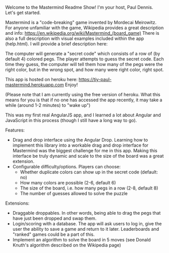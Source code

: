 Welcome to the Mastermind Readme Show! I'm your host, Paul Dennis. Let's get started.

Mastermind is a "code-breaking" game invented by Mordecai Meirowitz.
For anyone unfamiliar with the game, Wikipedia provides a great description and info:
https://en.wikipedia.org/wiki/Mastermind_(board_game)
There is also a full description with visual examples included within the app (help.html). I will provide a brief
description here:

The computer will generate a "secret code" which consists of a row of (by default 4) colored pegs. The player attempts
to guess the secret code. Each time they guess, the computer will tell them how many of the pegs were the right color,
but in the wrong spot, and how many were right color, right spot.

This app is hosted on heroku here:
https://tiy-paul-mastermind.herokuapp.com
Enjoy!

(Please note that I am currently using the free version of heroku. What this means for you is that if no one has
accessed the app recently, it may take a while (around 1-2 minutes) to "wake up")

This was my first real AngularJS app, and I learned a lot about Angular and JavaScript in this process (though I still
have a long way to go).

Features:
* Drag and drop interface using the Angular Drop. Learning how to implement this library into a workable drag and drop
interface for Mastermind was the biggest challenge for me in this app. Making this interface be truly dynamic and scale
to the size of the board was a great extension.
* Configurable difficulty/options. Players can choose:
  * Whether duplicate colors can show up in the secret code (default: no)
  * How many colors are possible (2-6, default 6)
  * The size of the board, i.e. how many pegs in a row (2-8, default 8)
  * The number of guesses allowed to solve the puzzle


Extensions:
* Draggable droppables. In other words, being able to drag the pegs that have just been dropped and swap them.
* Login/scoring with a database. The app will ask users to log in, give the user the ability to save a game and return
to it later. Leaderboards and "ranked" games could be a part of this.
* Implement an algorithm to solve the board in 5 moves (see Donald Knuth's algorithm described on the Wikipedia page)
